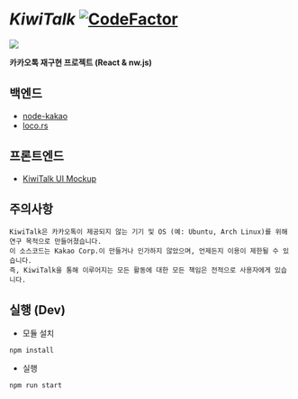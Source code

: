 # _KiwiTalk_ [![CodeFactor](https://www.codefactor.io/repository/github/kiwitalk/kiwitalk/badge?s=c3981bac3a87fe9d0f0c5fdb854efd203b389649)](https://www.codefactor.io/repository/github/kiwitalk/kiwitalk)

<img src="https://user-images.githubusercontent.com/39073901/87921235-3f69a180-cab5-11ea-9122-eaa5fd912ac4.gif"/>

**카카오톡 재구현 프로젝트 (React & nw.js)**

## 백엔드

- [node-kakao](https://github.com/storycraft/node-kakao)
- [loco.rs](https://github.com/KiwiTalk/loco.rs)

## 프론트엔드

- [KiwiTalk UI Mockup](https://www.figma.com/file/4Z6MR3oZK5iSvzyvvuT4DO/KiwiTalk-UI-Mockup?node-id=0%3A1)

## 주의사항

```
KiwiTalk은 카카오톡이 제공되지 않는 기기 및 OS (예: Ubuntu, Arch Linux)를 위해 연구 목적으로 만들어졌습니다.
이 소스코드는 Kakao Corp.이 만들거나 인가하지 않았으며, 언제든지 이용이 제한될 수 있습니다.
즉, KiwiTalk을 통해 이루어지는 모든 활동에 대한 모든 책임은 전적으로 사용자에게 있습니다.
```

## 실행 (Dev)

* 모듈 설치
```
npm install
```

* 실행
```
npm run start
```
